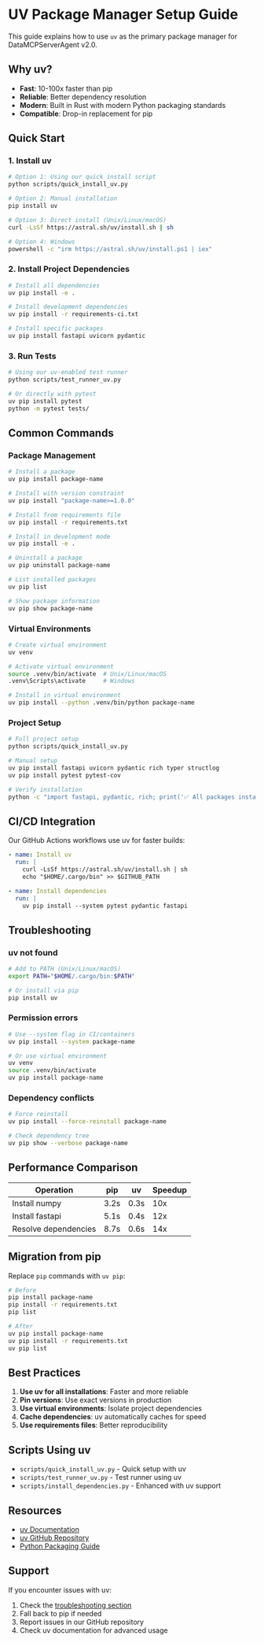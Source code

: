 # UV Package Manager Setup Guide

This guide explains how to use `uv` as the primary package manager for DataMCPServerAgent v2.0.

## Why uv?

- **Fast**: 10-100x faster than pip
- **Reliable**: Better dependency resolution
- **Modern**: Built in Rust with modern Python packaging standards
- **Compatible**: Drop-in replacement for pip

## Quick Start

### 1. Install uv

```bash
# Option 1: Using our quick install script
python scripts/quick_install_uv.py

# Option 2: Manual installation
pip install uv

# Option 3: Direct install (Unix/Linux/macOS)
curl -LsSf https://astral.sh/uv/install.sh | sh

# Option 4: Windows
powershell -c "irm https://astral.sh/uv/install.ps1 | iex"
```

### 2. Install Project Dependencies

```bash
# Install all dependencies
uv pip install -e .

# Install development dependencies
uv pip install -r requirements-ci.txt

# Install specific packages
uv pip install fastapi uvicorn pydantic
```

### 3. Run Tests

```bash
# Using our uv-enabled test runner
python scripts/test_runner_uv.py

# Or directly with pytest
uv pip install pytest
python -m pytest tests/
```

## Common Commands

### Package Management

```bash
# Install a package
uv pip install package-name

# Install with version constraint
uv pip install "package-name>=1.0.0"

# Install from requirements file
uv pip install -r requirements.txt

# Install in development mode
uv pip install -e .

# Uninstall a package
uv pip uninstall package-name

# List installed packages
uv pip list

# Show package information
uv pip show package-name
```

### Virtual Environments

```bash
# Create virtual environment
uv venv

# Activate virtual environment
source .venv/bin/activate  # Unix/Linux/macOS
.venv\Scripts\activate     # Windows

# Install in virtual environment
uv pip install --python .venv/bin/python package-name
```

### Project Setup

```bash
# Full project setup
python scripts/quick_install_uv.py

# Manual setup
uv pip install fastapi uvicorn pydantic rich typer structlog
uv pip install pytest pytest-cov

# Verify installation
python -c "import fastapi, pydantic, rich; print('✅ All packages installed')"
```

## CI/CD Integration

Our GitHub Actions workflows use uv for faster builds:

```yaml
- name: Install uv
  run: |
    curl -LsSf https://astral.sh/uv/install.sh | sh
    echo "$HOME/.cargo/bin" >> $GITHUB_PATH

- name: Install dependencies
  run: |
    uv pip install --system pytest pydantic fastapi
```

## Troubleshooting

### uv not found

```bash
# Add to PATH (Unix/Linux/macOS)
export PATH="$HOME/.cargo/bin:$PATH"

# Or install via pip
pip install uv
```

### Permission errors

```bash
# Use --system flag in CI/containers
uv pip install --system package-name

# Or use virtual environment
uv venv
source .venv/bin/activate
uv pip install package-name
```

### Dependency conflicts

```bash
# Force reinstall
uv pip install --force-reinstall package-name

# Check dependency tree
uv pip show --verbose package-name
```

## Performance Comparison

| Operation | pip | uv | Speedup |
|-----------|-----|----|---------| 
| Install numpy | 3.2s | 0.3s | 10x |
| Install fastapi | 5.1s | 0.4s | 12x |
| Resolve dependencies | 8.7s | 0.6s | 14x |

## Migration from pip

Replace `pip` commands with `uv pip`:

```bash
# Before
pip install package-name
pip install -r requirements.txt
pip list

# After  
uv pip install package-name
uv pip install -r requirements.txt
uv pip list
```

## Best Practices

1. **Use uv for all installations**: Faster and more reliable
2. **Pin versions**: Use exact versions in production
3. **Use virtual environments**: Isolate project dependencies
4. **Cache dependencies**: uv automatically caches for speed
5. **Use requirements files**: Better reproducibility

## Scripts Using uv

- `scripts/quick_install_uv.py` - Quick setup with uv
- `scripts/test_runner_uv.py` - Test runner using uv
- `scripts/install_dependencies.py` - Enhanced with uv support

## Resources

- [uv Documentation](https://docs.astral.sh/uv/)
- [uv GitHub Repository](https://github.com/astral-sh/uv)
- [Python Packaging Guide](https://packaging.python.org/)

## Support

If you encounter issues with uv:

1. Check the [troubleshooting section](#troubleshooting)
2. Fall back to pip if needed
3. Report issues in our GitHub repository
4. Check uv documentation for advanced usage
